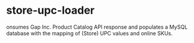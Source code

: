 # store-upc-loader
onsumes Gap Inc. Product Catalog API response and populates a MySQL database with the mapping of (Store) UPC values and online SKUs.
